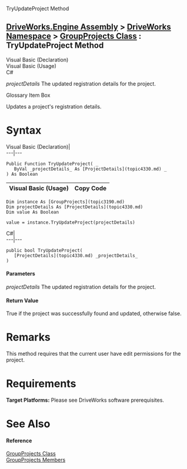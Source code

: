 TryUpdateProject Method   
  
[DriveWorks.Engine Assembly](topic2156.md) > [DriveWorks Namespace](topic2159.md) > [GroupProjects Class](topic3190.md) : TryUpdateProject Method  
---  
  
Visual Basic (Declaration)    
Visual Basic (Usage)    
C# 

_projectDetails_
    The updated registration details for the project.

Glossary Item Box

Updates a project's registration details. 

# Syntax

Visual Basic (Declaration)|   
---|---  
      
    
    Public Function TryUpdateProject( _
       ByVal _projectDetails_ As [ProjectDetails](topic4330.md) _
    ) As Boolean  
  
Visual Basic (Usage)| Copy Code  
---|---  
      
    
    Dim instance As [GroupProjects](topic3190.md)
    Dim projectDetails As [ProjectDetails](topic4330.md)
    Dim value As Boolean
     
    value = instance.TryUpdateProject(projectDetails)  
  
C#|   
---|---  
      
    
    public bool TryUpdateProject( 
       [ProjectDetails](topic4330.md) _projectDetails_
    )  
  
#### Parameters

 _projectDetails_
    The updated registration details for the project.

#### Return Value

True if the project was successfully found and updated, otherwise false.

# Remarks

This method requires that the current user have edit permissions for the project.

# Requirements

**Target Platforms:** Please see DriveWorks software prerequisites.

# See Also

#### Reference

[GroupProjects Class](topic3190.md)   
[GroupProjects Members](topic3191.md)


